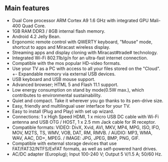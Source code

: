 ## Main features

- Dual Core processor ARM Cortex A9 1.6 GHz with integrated GPU Mali-400 Quad Core.
- 1GB RAM DDR3 / 8GB internal flash memory.
- Android 4.2 Jelly Bean.
- Ergonomic remote control with QWERTY keyboard, "Mouse" mode, shortcut to apps and Miracast wireless display.
- Streaming apps and display cloning with Miracast#trade# technology. 
- Integrated Wi-Fi 802.11b/g/n for an ultra-fast internet connection.
- Compatible with the mos popular HD-video formats.
- Use your TV as a PC with access to all your files stored on the "Cloud".
+- Expandable memory via external USB devices.
- USB keyboard and USB mouse support.
- Advanced browser; HTML 5 and Flash 11.1 support.
- Low energy consumption on stand by mode(0.5W max.), which contributes to environmental sustainability.
- Quiet and compact. Take it wherever you go thanks to its pen-drive size.
- Easy, friendly and multilingual user interface for your TV. 
- Easy to install (Plug and Play) with set up wizard.
- Connections: 1 x High Speed HDMI, 1 x micro USB DC cable with Wi-Fi antenna and USB OTG / HOST, 1 x 2.5 mm Jack cable for IR receptor.
- Compatible formats: VIDEO: DivX, Xvid, AVI, MKV, MP4, MPG, ISO, IFO, MOV, M2TS, TS, WMV, VOB, DAT, RM, RMVB. / AUDIO: MP3, WMA, WAV, AAC, DD+, MPEG. / IMAGE: JPG, JPEG, BMP, PNG, GIF.
- Compatible with external storage devices that use FAT/FAT32/NTFS/ExFAT formats, as well as self-powered hard drives.
- AC/DC adapter (Europlug); Input 100-240 V; Output 5 V/1.5 A; 50/60 Hz.
